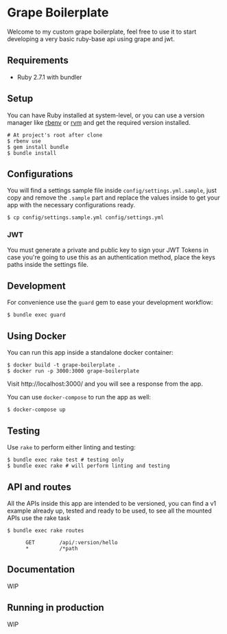 # Grape Boilerplate

Welcome to my custom grape boilerplate, feel free to use it to start developing
a very basic ruby-base api using grape and jwt.

## Requirements

- Ruby 2.7.1 with bundler

## Setup

You can have Ruby installed at system-level, or you can use a version manager
like [rbenv](https://github.com/rbenv/rbenv) or [rvm](https://rvm.io/) and get
the required version installed.

```
# At project's root after clone
$ rbenv use
$ gem install bundle
$ bundle install
```
## Configurations

You will find a settings sample file inside `config/settings.yml.sample`,
just copy and remove the `.sample` part and replace the values inside to get
your app with the necessary configurations ready.

```
$ cp config/settings.sample.yml config/settings.yml
```

### JWT

You must generate a private and public key to sign your JWT Tokens in case
you're going to use this as an authentication method, place the keys paths
inside the settings file.

## Development

For convenience use the `guard` gem to ease your development workflow:

```
$ bundle exec guard
```

## Using Docker

You can run this app inside a standalone docker container:

```
$ docker build -t grape-boilerplate .
$ docker run -p 3000:3000 grape-boilerplate
```

Visit http://localhost:3000/ and you will see a response from the app.

You can use `docker-compose` to run the app as well:

```
$ docker-compose up
```

## Testing

Use `rake` to perform either linting and testing:

```
$ bundle exec rake test # testing only
$ bundle exec rake # will perform linting and testing
```

## API and routes

All the APIs inside this app are intended to be versioned, you can find a v1
example already up, tested and ready to be used, to see all the mounted APIs
use the rake task

```
$ bundle exec rake routes

      GET        /api/:version/hello
      *          /*path
```

## Documentation
WIP

## Running in production
WIP

